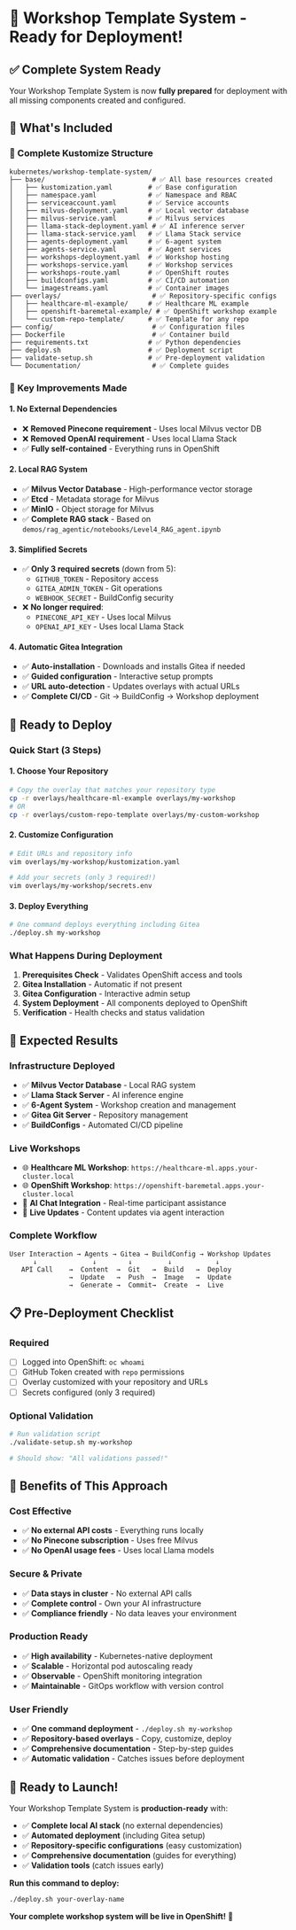 # 🚀 Workshop Template System - Ready for Deployment!

## ✅ **Complete System Ready**

Your Workshop Template System is now **fully prepared** for deployment with all missing components created and configured.

## 🎯 **What's Included**

### **📁 Complete Kustomize Structure**
```
kubernetes/workshop-template-system/
├── base/                           # ✅ All base resources created
│   ├── kustomization.yaml         # ✅ Base configuration
│   ├── namespace.yaml             # ✅ Namespace and RBAC
│   ├── serviceaccount.yaml        # ✅ Service accounts
│   ├── milvus-deployment.yaml     # ✅ Local vector database
│   ├── milvus-service.yaml        # ✅ Milvus services
│   ├── llama-stack-deployment.yaml # ✅ AI inference server
│   ├── llama-stack-service.yaml   # ✅ Llama Stack service
│   ├── agents-deployment.yaml     # ✅ 6-agent system
│   ├── agents-service.yaml        # ✅ Agent services
│   ├── workshops-deployment.yaml  # ✅ Workshop hosting
│   ├── workshops-service.yaml     # ✅ Workshop services
│   ├── workshops-route.yaml       # ✅ OpenShift routes
│   ├── buildconfigs.yaml          # ✅ CI/CD automation
│   └── imagestreams.yaml          # ✅ Container images
├── overlays/                       # ✅ Repository-specific configs
│   ├── healthcare-ml-example/     # ✅ Healthcare ML example
│   ├── openshift-baremetal-example/ # ✅ OpenShift workshop example
│   └── custom-repo-template/      # ✅ Template for any repo
├── config/                         # ✅ Configuration files
├── Dockerfile                      # ✅ Container build
├── requirements.txt               # ✅ Python dependencies
├── deploy.sh                      # ✅ Deployment script
├── validate-setup.sh              # ✅ Pre-deployment validation
└── Documentation/                  # ✅ Complete guides
```

### **🔧 Key Improvements Made**

#### **1. No External Dependencies**
- ❌ **Removed Pinecone requirement** - Uses local Milvus vector DB
- ❌ **Removed OpenAI requirement** - Uses local Llama Stack
- ✅ **Fully self-contained** - Everything runs in OpenShift

#### **2. Local RAG System**
- ✅ **Milvus Vector Database** - High-performance vector storage
- ✅ **Etcd** - Metadata storage for Milvus
- ✅ **MinIO** - Object storage for Milvus
- ✅ **Complete RAG stack** - Based on `demos/rag_agentic/notebooks/Level4_RAG_agent.ipynb`

#### **3. Simplified Secrets**
- ✅ **Only 3 required secrets** (down from 5):
  - `GITHUB_TOKEN` - Repository access
  - `GITEA_ADMIN_TOKEN` - Git operations
  - `WEBHOOK_SECRET` - BuildConfig security
- ❌ **No longer required**:
  - `PINECONE_API_KEY` - Uses local Milvus
  - `OPENAI_API_KEY` - Uses local Llama Stack

#### **4. Automatic Gitea Integration**
- ✅ **Auto-installation** - Downloads and installs Gitea if needed
- ✅ **Guided configuration** - Interactive setup prompts
- ✅ **URL auto-detection** - Updates overlays with actual URLs
- ✅ **Complete CI/CD** - Git → BuildConfig → Workshop deployment

## 🚀 **Ready to Deploy**

### **Quick Start (3 Steps)**

#### **1. Choose Your Repository**
```bash
# Copy the overlay that matches your repository type
cp -r overlays/healthcare-ml-example overlays/my-workshop
# OR
cp -r overlays/custom-repo-template overlays/my-custom-workshop
```

#### **2. Customize Configuration**
```bash
# Edit URLs and repository info
vim overlays/my-workshop/kustomization.yaml

# Add your secrets (only 3 required!)
vim overlays/my-workshop/secrets.env
```

#### **3. Deploy Everything**
```bash
# One command deploys everything including Gitea
./deploy.sh my-workshop
```

### **What Happens During Deployment**

1. **Prerequisites Check** - Validates OpenShift access and tools
2. **Gitea Installation** - Automatic if not present
3. **Gitea Configuration** - Interactive admin setup
4. **System Deployment** - All components deployed to OpenShift
5. **Verification** - Health checks and status validation

## 🎯 **Expected Results**

### **Infrastructure Deployed**
- ✅ **Milvus Vector Database** - Local RAG system
- ✅ **Llama Stack Server** - AI inference engine
- ✅ **6-Agent System** - Workshop creation and management
- ✅ **Gitea Git Server** - Repository management
- ✅ **BuildConfigs** - Automated CI/CD pipeline

### **Live Workshops**
- 🌐 **Healthcare ML Workshop**: `https://healthcare-ml.apps.your-cluster.local`
- 🌐 **OpenShift Workshop**: `https://openshift-baremetal.apps.your-cluster.local`
- 🤖 **AI Chat Integration** - Real-time participant assistance
- 🔄 **Live Updates** - Content updates via agent interaction

### **Complete Workflow**
```
User Interaction → Agents → Gitea → BuildConfig → Workshop Updates
      ↓              ↓        ↓         ↓           ↓
   API Call    →  Content  →  Git   →  Build   →  Deploy
               →  Update   →  Push  →  Image   →  Update
               →  Generate →  Commit→  Create  →  Live
```

## 📋 **Pre-Deployment Checklist**

### **Required**
- [ ] Logged into OpenShift: `oc whoami`
- [ ] GitHub Token created with `repo` permissions
- [ ] Overlay customized with your repository and URLs
- [ ] Secrets configured (only 3 required)

### **Optional Validation**
```bash
# Run validation script
./validate-setup.sh my-workshop

# Should show: "All validations passed!"
```

## 🎉 **Benefits of This Approach**

### **Cost Effective**
- ✅ **No external API costs** - Everything runs locally
- ✅ **No Pinecone subscription** - Uses free Milvus
- ✅ **No OpenAI usage fees** - Uses local Llama models

### **Secure & Private**
- ✅ **Data stays in cluster** - No external API calls
- ✅ **Complete control** - Own your AI infrastructure
- ✅ **Compliance friendly** - No data leaves your environment

### **Production Ready**
- ✅ **High availability** - Kubernetes-native deployment
- ✅ **Scalable** - Horizontal pod autoscaling ready
- ✅ **Observable** - OpenShift monitoring integration
- ✅ **Maintainable** - GitOps workflow with version control

### **User Friendly**
- ✅ **One command deployment** - `./deploy.sh my-workshop`
- ✅ **Repository-based overlays** - Copy, customize, deploy
- ✅ **Comprehensive documentation** - Step-by-step guides
- ✅ **Automatic validation** - Catches issues before deployment

## 🚀 **Ready to Launch!**

Your Workshop Template System is **production-ready** with:

- ✅ **Complete local AI stack** (no external dependencies)
- ✅ **Automated deployment** (including Gitea setup)
- ✅ **Repository-specific configurations** (easy customization)
- ✅ **Comprehensive documentation** (guides for everything)
- ✅ **Validation tools** (catch issues early)

**Run this command to deploy:**
```bash
./deploy.sh your-overlay-name
```

**Your complete workshop system will be live in OpenShift!** 🎯
